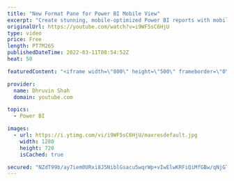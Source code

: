 ```yaml
---
title: "New Format Pane for Power BI Mobile View"
excerpt: "Create stunning, mobile-optimized Power BI reports with mobile layout’s new visual formatting pane (Preview). During this video we will talk about how we can use separate formatting Pane for Power BI Mobile Reports. Have you ever created a mobile-optimized report and struggled with its design? Did you"
originalUrl: https://youtube.com/watch?v=i9WF5sC6HjU
type: video
price: Free
length: PT7M26S
publishedDateTime: 2022-03-11T08:54:52Z
heat: 50

featuredContent: "<iframe width=\"800\" height=\"500\" frameborder=\"0\" src=\"https://www.youtube.com/embed/i9WF5sC6HjU\" allow=\"accelerometer; autoplay; encrypted-media; gyroscope; picture-in-picture\" allowfullscreen></iframe>"

provider:
  name: Dhruvin Shah
  domain: youtube.com

topics:
  - Power BI

images:
  - url: https://i.ytimg.com/vi/i9WF5sC6HjU/maxresdefault.jpg
    width: 1280
    height: 720
    isCached: true

secured: "NZdT99b/ay7iem0URxi8J5NiblGsacu5wqrWp+vIwElwKRFiQiMfGBw/qNjGTX8PZFUHRbRWtrxPYnGT6sDkaYqgbTdmIrydJzvJGPiNY5Vqtrl1RATeoZAdx5xujW9691rzwPGM7SpHn1TqASA8msi0MfA9cgSLoojgPf5l63wLi7mZVnyExVOAy3BEFjBNv360DJ1GvvkIQUxfCyxd3Z6uRthSZtz36szr4NAG9vRSNTa+5LHGU97i3ZQdGVUn5Lg6ozv00EE27hSJOniBnDbZ2o9GuxPIWO7B5KVYLRLv9K9hQlh505oMYIpYfFgB3ZeMcILdnMkVwhMffE1qkN9rfaPZdEm5huZ6NB/Of1laWA3uAEzu073wYExxcnsAf11qJGpE1ZjOh4imxTGwyod1Ey+GWfZTSVSqnQuzkQM=;CJuCl8P4K9CGljm++gXlZQ=="
---
```


